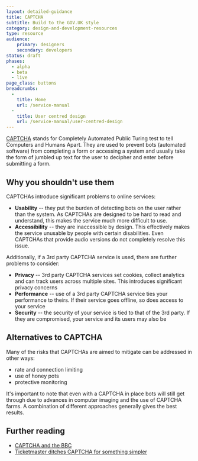 ```yaml
---
layout: detailed-guidance
title: CAPTCHA
subtitle: Build to the GOV.UK style
category: design-and-development-resources
type: resource
audience:
    primary: designers
    secondary: developers
status: draft
phases:
  - alpha
  - beta
  - live
page_class: buttons
breadcrumbs:
  -
    title: Home
    url: /service-manual
  -
    title: User centred design
    url: /service-manual/user-centred-design
---
```


[CAPTCHA](https://en.wikipedia.org/wiki/CAPTCHA) stands for Completely Automated Public Turing test to tell Computers and Humans Apart. They are used to prevent bots (automated software) from completing a form or accessing a system and usually take the form of jumbled up text for the user to decipher and enter before submitting a form.

## Why you shouldn't use them

CAPTCHAs introduce significant problems to online services:

* **Usability** -- they put the burden of detecting bots on the user rather than the system. As CAPTCHAs are designed to be hard to read and understand, this makes the service much more difficult to use.
* **Accessibility** -- they are inaccessible by design. This effectively makes the service unusable by people with certain disabilities. Even CAPTCHAs that provide audio versions do not completely resolve this issue.

Additionally, if a 3rd party CAPTCHA service is used, there are further problems to consider:

* **Privacy** -- 3rd party CAPTCHA services set cookies, collect analytics and can track users across multiple sites. This introduces significant privacy concerns
* **Performance** -- use of a 3rd party CAPTCHA service ties your performance to theirs. If their service goes offline, so does access to your service
* **Security** -- the security of your service is tied to that of the 3rd party. If they are compromised, your service and its users may also be

## Alternatives to CAPTCHA

Many of the risks that CAPTCHAs are aimed to mitigate can be addressed in other ways:

* rate and connection limiting
* use of honey pots
* protective monitoring

It's important to note that even with a CAPTCHA in place bots will still get through due to advances in computer imaging and the use of CAPTCHA farms. A combination of different approaches generally gives the best results.

## Further reading

* [CAPTCHA and the BBC](http://www.bbc.co.uk/blogs/legacy/bbcinternet/2010/10/captcha_and_bbc_id.html)
* [Ticketmaster ditches CAPTCHA for something simpler](http://thenextweb.com/insider/2013/01/30/good-news-music-fans-ticketmaster-is-ditching-its-captcha-conundrums-for-something-simpler/)

